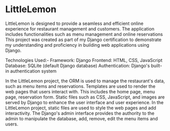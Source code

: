 # LittleLemon
LittleLemon is designed to provide a seamless and efficient online experience for restaurant management and customers. 
The application includes functionalities such as menu management and online reservations
This project was created as part of my Django certification to demonstrate my understanding and proficiency in building web applications using Django.

Technologies Used:-
    Framework: Django
    Frontend: HTML, CSS, JavaScript
    Database: SQLite (default Django database)
    Authentication: Django's built-in authentication system


In the LittleLemon project, the ORM is used to manage the restaurant's data, such as menu items and reservations.
Templates are used to render the web pages that users interact with. This includes the home page, menu page, reservation form.
Static files such as CSS, JavaScript, and images are served by Django to enhance the user interface and user experience. In the LittleLemon project, static files are used to style the web pages and add interactivity.
The Django's admin interface provides the authority to the admin to manipulate the database, add, remove, edit the menu items and users.
